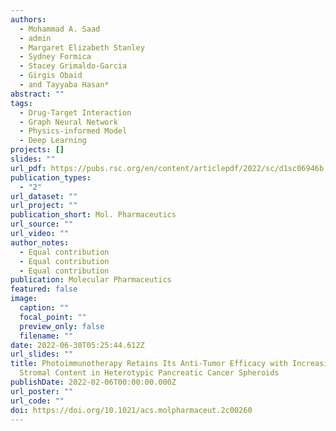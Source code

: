 ```yaml
---
authors:
  - Mohammad A. Saad
  - admin
  - Margaret Elizabeth Stanley
  - Sydney Formica
  - Stacey Grimaldo-Garcia
  - Girgis Obaid
  - and Tayyaba Hasan*
abstract: ""
tags:
  - Drug-Target Interaction
  - Graph Neural Network
  - Physics-informed Model
  - Deep Learning
projects: []
slides: ""
url_pdf: https://pubs.rsc.org/en/content/articlepdf/2022/sc/d1sc06946b
publication_types:
  - "2"
url_dataset: ""
url_project: ""
publication_short: Mol. Pharmaceutics
url_source: ""
url_video: ""
author_notes:
  - Equal contribution
  - Equal contribution
  - Equal contribution
publication: Molecular Pharmaceutics
featured: false
image:
  caption: ""
  focal_point: ""
  preview_only: false
  filename: ""
date: 2022-06-30T05:25:44.612Z
url_slides: ""
title: Photoimmunotherapy Retains Its Anti-Tumor Efficacy with Increasing
  Stromal Content in Heterotypic Pancreatic Cancer Spheroids
publishDate: 2022-02-06T00:00:00.000Z
url_poster: ""
url_code: ""
doi: https://doi.org/10.1021/acs.molpharmaceut.2c00260
---
```


